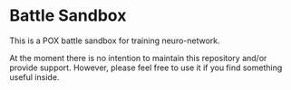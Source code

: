 # Battle Sandbox

This is a POX battle sandbox for training neuro-network.

At the moment there is no intention to maintain this repository and/or provide support.
However, please feel free to use it if you find something useful inside.
